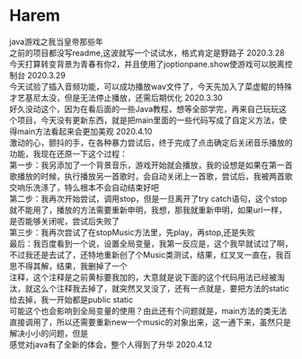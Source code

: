 # Harem
 java游戏之我当皇帝那些年  
之前的项目都没写readme,这波就写一个试试水，格式肯定是野路子		2020.3.28  
今天打算转变背景为青春有你2，并且使用了joptionpane.show使游戏可以脱离控制台		2020.3.29  
今天试验了插入音频功能，可以成功播放wav文件了，今天先加入了菜虚鲲的特殊才艺基尼太没，但是无法停止播放，还需后期优化		2020.3.30  
好久没动这个，因为在看后面的一些Java教程，想等全部学完，再来自己玩玩这个项目，今天没有更新东西，就是把main里面的一些代码写成了自定义方法，使得main方法看起来会更加美观		2020.4.10  
激动的心，颤抖的手，在各种暴力尝试后，终于完成了点击确定后关闭音乐播放的功能，我现在还原一下这个过程：  
第一步：我另添加了一个背景音乐，游戏开始就会播放，我的设想是如果在第一首歌播放的时候，执行播放另一首歌时，会自动关闭上一首歌，尝试后，我被两首歌交响乐洗涤了，特么根本不会自动结束好吧  
第二步：我再次开始尝试，调用stop，但是一旦离开了try catch语句，这个stop就不能用了，播放的方法需要重新申明，我想，那我就重新申明，如果url一样，是否能够关闭呢，尝试后失败了  
第三步：我再次尝试了在stopMusic方法里，先play，再stop,还是失败  
最后：我百度看到一个说，设置全局变量，我第一反应是，这个我早就试过了啊，不过我还是去试了，还特地重新创了个Music类测试，结果，红叉叉一直在，我百思不得其解，结果，我删掉了一个  
注释，这个注释是之前黄标要我加的，大意就是说下面的这个代码用法已经被淘汰，就这么个注释我去掉了，就突然叉叉没了，还有一点就是，要把方法的static给去掉，我一开始都是public static  
可能这个也会影响到全局变量的使用？由此还有个问题就是，main方法的类无法直接调用了，所以还需要重新new一个music的对象出来，这一通下来，虽然只是解决小小的问题，但是  
感觉对java有了全新的体会，整个人得到了升华		2020.4.12  


